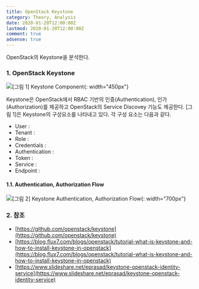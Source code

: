```yaml
---
title: OpenStack Keystone
category: Theory, Analysis
date: 2020-01-20T12:00:00Z
lastmod: 2020-01-20T12:00:00Z
comment: true
adsense: true
---
```


OpenStack의 Keystone을 분석한다.

### 1. OpenStack Keystone

![[그림 1] Keystone Component]({{site.baseurl}}/images/theory_analysis/OpenStack_Keystone/Keystone_Component.PNG){: width="450px"}

Keystone은 OpenStack에서 RBAC 기반의 인증(Authentication), 인가(Authorization)를 제공하고 OpenStack의 Service Discovey 기능도 제공한다. [그림 1]은 Keystone의 구성요소를 나타내고 있다. 각 구성 요소는 다음과 같다.

* User :
* Tenant :
* Role : 
* Credentials :
* Authentication :
* Token :
* Service :
* Endpoint :

#### 1.1. Authentication, Authorization Flow

![[그림 2] Keystone Authentication, Authorization Flow]({{site.baseurl}}/images/theory_analysis/OpenStack_Keystone/Keystone_Auth_Flow.PNG){: width="700px"}

### 2. 참조

* [https://github.com/openstack/keystone](https://github.com/openstack/keystone)
* [https://blog.flux7.com/blogs/openstack/tutorial-what-is-keystone-and-how-to-install-keystone-in-openstack](https://blog.flux7.com/blogs/openstack/tutorial-what-is-keystone-and-how-to-install-keystone-in-openstack)
* [https://www.slideshare.net/eprasad/keystone-openstack-identity-service](https://www.slideshare.net/eprasad/keystone-openstack-identity-service)

